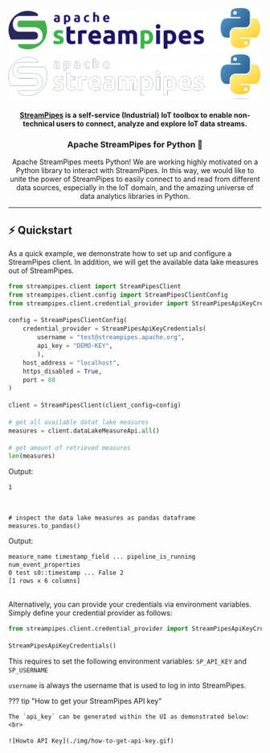 <!--
  ~ Licensed to the Apache Software Foundation (ASF) under one or more
  ~ contributor license agreements.  See the NOTICE file distributed with
  ~ this work for additional information regarding copyright ownership.
  ~ The ASF licenses this file to You under the Apache License, Version 2.0
  ~ (the "License"); you may not use this file except in compliance with
  ~ the License.  You may obtain a copy of the License at
  ~
  ~    http://www.apache.org/licenses/LICENSE-2.0
  ~
  ~ Unless required by applicable law or agreed to in writing, software
  ~ distributed under the License is distributed on an "AS IS" BASIS,
  ~ WITHOUT WARRANTIES OR CONDITIONS OF ANY KIND, either express or implied.
  ~ See the License for the specific language governing permissions and
  ~ limitations under the License.
  ~
-->

![StreamPipes Logo with Python](./img/streampipes-python.png#only-light)
![StreamPipes Logo with Python](./img/streampipes-python-dark.png#only-dark)

<h4 align="center"><a href="https://github.com/apache/streampipes">StreamPipes</a> is a self-service (Industrial) IoT toolbox to enable non-technical users to connect, analyze and explore IoT data streams.</h4>

<h3 align="center">Apache StreamPipes for Python 🐍</h3>

<p align="center"> Apache StreamPipes meets Python! We are working highly motivated on a Python library to interact with StreamPipes.
In this way, we would like to unite the power of StreamPipes to easily connect to and read from different data sources, especially in the IoT domain,
and the amazing universe of data analytics libraries in Python. </p>

---

## ⚡️ Quickstart

As a quick example, we demonstrate how to set up and configure a StreamPipes client.
In addition, we will get the available data lake measures out of StreamPipes.

```python
from streampipes.client import StreamPipesClient
from streampipes.client.config import StreamPipesClientConfig
from streampipes.client.credential_provider import StreamPipesApiKeyCredentials

config = StreamPipesClientConfig(
    credential_provider = StreamPipesApiKeyCredentials(
        username = "test@streampipes.apache.org",
        api_key = "DEMO-KEY",
        ),
    host_address = "localhost",
    https_disabled = True,
    port = 80
)

client = StreamPipesClient(client_config=config)

# get all available datat lake measures
measures = client.dataLakeMeasureApi.all()

# get amount of retrieved measures
len(measures)
```
Output:
```
1
```
<br>

```
# inspect the data lake measures as pandas dataframe
measures.to_pandas()
```

Output:
```
measure_name timestamp_field ... pipeline_is_running num_event_properties
0 test s0::timestamp ... False 2
[1 rows x 6 columns]
```
<br>
Alternatively, you can provide your credentials via environment variables.
Simply define your credential provider as follows:

```python
from streampipes.client.credential_provider import StreamPipesApiKeyCredentials

StreamPipesApiKeyCredentials()
```
This requires to set the following environment variables: `SP_API_KEY` and `SP_USERNAME`
<br>

`username` is always the username that is used to log in into StreamPipes. <br>

??? tip "How to get your StreamPipes API key"

    The `api_key` can be generated within the UI as demonstrated below:
    <br>
    
    ![Howto API Key](./img/how-to-get-api-key.gif)